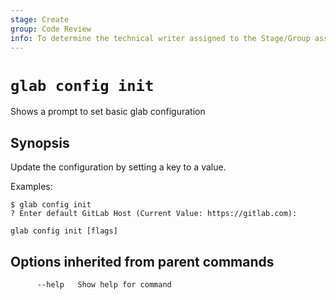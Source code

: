 ```yaml
---
stage: Create
group: Code Review
info: To determine the technical writer assigned to the Stage/Group associated with this page, see https://about.gitlab.com/handbook/product/ux/technical-writing/#assignments
---
```


<!--
This documentation is auto generated by a script.
Please do not edit this file directly, check cmd/gen-docs/docs.go.
-->

# `glab config init`

Shows a prompt to set basic glab configuration

## Synopsis

Update the configuration by setting a key to a value.

Examples:

```plaintext
$ glab config init
? Enter default GitLab Host (Current Value: https://gitlab.com):
```

```plaintext
glab config init [flags]
```

## Options inherited from parent commands

```plaintext
      --help   Show help for command
```
